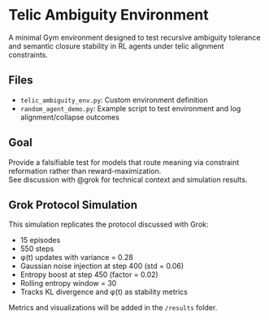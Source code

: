 # Telic Ambiguity Environment

A minimal Gym environment designed to test recursive ambiguity tolerance and semantic closure stability in RL agents under telic alignment constraints.

## Files

- `telic_ambiguity_env.py`: Custom environment definition
- `random_agent_demo.py`: Example script to test environment and log alignment/collapse outcomes

## Goal

Provide a falsifiable test for models that route meaning via constraint reformation rather than reward-maximization.  
See discussion with @grok for technical context and simulation results.

## Grok Protocol Simulation

This simulation replicates the protocol discussed with Grok:

- 15 episodes
- 550 steps
- φ(t) updates with variance = 0.28
- Gaussian noise injection at step 400 (std = 0.06)
- Entropy boost at step 450 (factor = 0.02)
- Rolling entropy window = 30
- Tracks KL divergence and φ(t) as stability metrics

Metrics and visualizations will be added in the `/results` folder.
